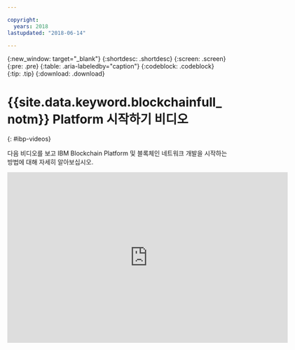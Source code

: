 ```yaml
---

copyright:
  years: 2018
lastupdated: "2018-06-14"

---
```


{:new_window: target="_blank"}
{:shortdesc: .shortdesc}
{:screen: .screen}
{:pre: .pre}
{:table: .aria-labeledby="caption"}
{:codeblock: .codeblock}
{:tip: .tip}
{:download: .download}



# {{site.data.keyword.blockchainfull_notm}} Platform 시작하기 비디오
{: #ibp-videos}


다음 비디오를 보고 IBM Blockchain Platform 및 블록체인 네트워크 개발을 시작하는 방법에 대해 자세히 알아보십시오.

<iframe class="embed-responsive-item" id="youtubeplayer" type="text/html" width="640" height="390" src="https://www.youtube.com/embed?listType=playlist&list=PL7LSy0eQMvjvBdal2mm74JlcNGMXYSGOe" frameborder="0" webkitallowfullscreen mozallowfullscreen allowfullscreen> </iframe>
